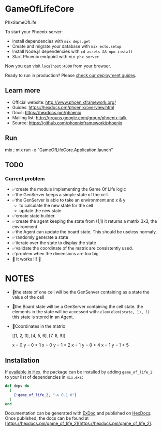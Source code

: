 # GameOfLifeCore

 PhxGameOfLife

To start your Phoenix server:

  * Install dependencies with `mix deps.get`
  * Create and migrate your database with `mix ecto.setup`
  * Install Node.js dependencies with `cd assets && npm install`
  * Start Phoenix endpoint with `mix phx.server`

Now you can visit [`localhost:4000`](http://localhost:4000) from your browser.

Ready to run in production? Please [check our deployment guides](https://hexdocs.pm/phoenix/deployment.html).

## Learn more

  * Official website: http://www.phoenixframework.org/
  * Guides: https://hexdocs.pm/phoenix/overview.html
  * Docs: https://hexdocs.pm/phoenix
  * Mailing list: http://groups.google.com/group/phoenix-talk
  * Source: https://github.com/phoenixframework/phoenix





## Run

mix ; mix run -e "GameOfLifeCore.Application.launch"

## TODO
### Current problem

- ✅create the module implementing the Game Of Life logic
- ✅the GenServer keeps a simple state of the cell.
- ✅the GenServer is able to take an environment and x & y
    - to calculate the new state for the cell
    - update the new state
- ✅create state builder.
- ✅create the agent keeping the state
    from (1,1) it returns a matrix 3x3, the environment
- ✅the Agent can update the board state. This should be useless normaly.
- ✅randomly generate a state
- ✅iterate over the state to display the state
- ✅validate the coordinate of the matrix are consistently used.
- ✅problem when the dimensions are too big
- 🎉 It works !!! 🍾

# NOTES

- 📝the state of one cell will be the GenSenver containing as a state the value of the cell

- 📝the Board state will be a GenServer containing the cell state.
  the elements in the state will be accessed with: `elem(elem(state, 1), 1)`
  this state is stored in an Agent.

- 📝Coordinates in the matrix

    [[1, 2, 3],
     [4, 5, 6],
     [7, 8, 9]]

    x = 0 y = 0 > 1
    x = 0 y = 1 > 2
    x = 1 y = 0 > 4
    x = 1 y = 1 > 5

## Installation

If [available in Hex](https://hex.pm/docs/publish), the package can be installed
by adding `game_of_life_2` to your list of dependencies in `mix.exs`:

```elixir
def deps do
  [
    {:game_of_life_2, "~> 0.1.0"}
  ]
end
```

Documentation can be generated with [ExDoc](https://github.com/elixir-lang/ex_doc)
and published on [HexDocs](https://hexdocs.pm). Once published, the docs can
be found at [https://hexdocs.pm/game_of_life_2](https://hexdocs.pm/game_of_life_2).

